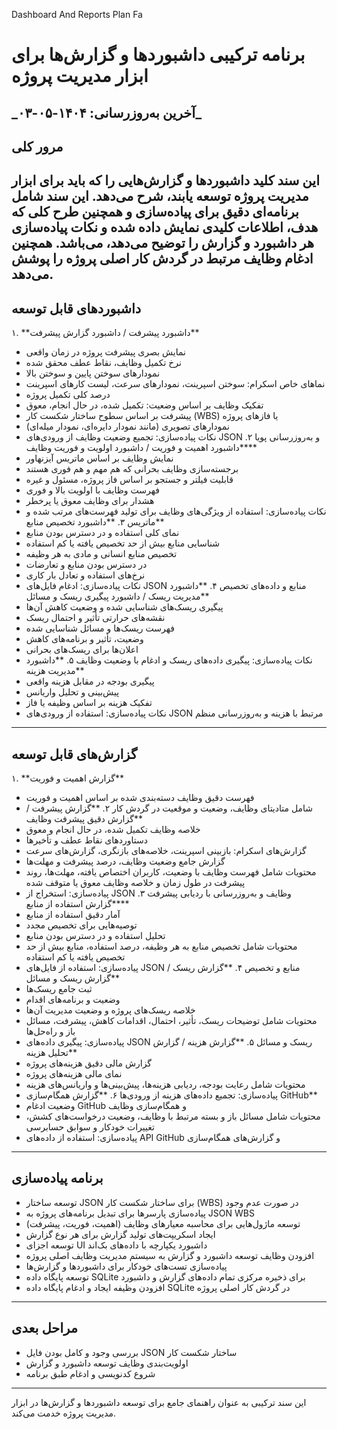 Dashboard And Reports Plan Fa



# برنامه ترکیبی داشبوردها و گزارش‌ها برای ابزار مدیریت پروژه
\_آخرین به‌روزرسانی: ۱۴۰۴-۰۵-۰۳\_
---
## مرور کلی
این سند کلید داشبوردها و گزارش‌هایی را که باید برای ابزار مدیریت پروژه توسعه یابند، شرح می‌دهد. این سند شامل برنامه‌ای دقیق برای پیاده‌سازی و همچنین طرح کلی که هدف، اطلاعات کلیدی نمایش داده شده و نکات پیاده‌سازی هر داشبورد و گزارش را توضیح می‌دهد، می‌باشد. همچنین ادغام وظایف مرتبط در گردش کار اصلی پروژه را پوشش می‌دهد.
---
## داشبوردهای قابل توسعه
۱. \*\*داشبورد پیشرفت / داشبورد گزارش پیشرفت\*\*
- نمایش بصری پیشرفت پروژه در زمان واقعی
- نرخ تکمیل وظایف، نقاط عطف محقق شده
- نمودارهای سوختن پایین و سوختن بالا
- نماهای خاص اسکرام: سوختن اسپرینت، نمودارهای سرعت، لیست کارهای اسپرینت
- درصد کلی تکمیل پروژه
- تفکیک وظایف بر اساس وضعیت: تکمیل شده، در حال انجام، معوق
- پیشرفت بر اساس سطوح ساختار شکست کار (WBS) یا فازهای پروژه
- نمودارهای تصویری (مانند نمودار دایره‌ای، نمودار میله‌ای)
- نکات پیاده‌سازی: تجمیع وضعیت وظایف از ورودی‌های JSON و به‌روزرسانی پویا
۲. \*\*داشبورد اهمیت و فوریت / داشبورد اولویت و فوریت وظایف\*\*
- نمایش وظایف بر اساس ماتریس آیزنهاور
- برجسته‌سازی وظایف بحرانی که هم مهم و هم فوری هستند
- قابلیت فیلتر و جستجو بر اساس فاز پروژه، مسئول و غیره
- فهرست وظایف با اولویت بالا و فوری
- هشدار برای وظایف معوق یا پرخطر
- نکات پیاده‌سازی: استفاده از ویژگی‌های وظایف برای تولید فهرست‌های مرتب شده و ماتریس
۳. \*\*داشبورد تخصیص منابع\*\*
- نمای کلی استفاده و در دسترس بودن منابع
- شناسایی منابع بیش از حد تخصیص یافته یا کم استفاده
- تخصیص منابع انسانی و مادی به هر وظیفه
- در دسترس بودن منابع و تعارضات
- نرخ‌های استفاده و تعادل بار کاری
- نکات پیاده‌سازی: ادغام فایل‌های JSON منابع و داده‌های تخصیص
۴. \*\*داشبورد مدیریت ریسک / داشبورد پیگیری ریسک و مسائل\*\*
- پیگیری ریسک‌های شناسایی شده و وضعیت کاهش آن‌ها
- نقشه‌های حرارتی تأثیر و احتمال ریسک
- فهرست ریسک‌ها و مسائل شناسایی شده
- وضعیت، تأثیر و برنامه‌های کاهش
- اعلان‌ها برای ریسک‌های بحرانی
- نکات پیاده‌سازی: پیگیری داده‌های ریسک و ادغام با وضعیت وظایف
۵. \*\*داشبورد مدیریت هزینه\*\*
- پیگیری بودجه در مقابل هزینه واقعی
- پیش‌بینی و تحلیل واریانس
- تفکیک هزینه بر اساس وظیفه یا فاز
- نکات پیاده‌سازی: استفاده از ورودی‌های JSON مرتبط با هزینه و به‌روزرسانی منظم
---
## گزارش‌های قابل توسعه
۱. \*\*گزارش اهمیت و فوریت\*\*
- فهرست دقیق وظایف دسته‌بندی شده بر اساس اهمیت و فوریت
- شامل متادیتای وظایف، وضعیت و موقعیت در گردش کار
۲. \*\*گزارش پیشرفت / گزارش دقیق پیشرفت وظایف\*\*
- خلاصه وظایف تکمیل شده، در حال انجام و معوق
- دستاوردهای نقاط عطف و تأخیرها
- گزارش‌های اسکرام: بازبینی اسپرینت، خلاصه‌های بازنگری، گزارش‌های سرعت
- گزارش جامع وضعیت وظایف، درصد پیشرفت و مهلت‌ها
- محتویات شامل فهرست وظایف با وضعیت، کاربران اختصاص یافته، مهلت‌ها، روند پیشرفت در طول زمان و خلاصه وظایف معوق یا متوقف شده
- پیاده‌سازی: استخراج از JSON وظایف و به‌روزرسانی با ردیابی پیشرفت
۳. \*\*گزارش استفاده از منابع\*\*
- آمار دقیق استفاده از منابع
- توصیه‌هایی برای تخصیص مجدد
- تحلیل استفاده و در دسترس بودن منابع
- محتویات شامل تخصیص منابع به هر وظیفه، درصد استفاده، منابع بیش از حد تخصیص یافته یا کم استفاده
- پیاده‌سازی: استفاده از فایل‌های JSON منابع و تخصیص
۴. \*\*گزارش ریسک / گزارش ریسک و مسائل\*\*
- ثبت جامع ریسک‌ها
- وضعیت و برنامه‌های اقدام
- خلاصه ریسک‌های پروژه و وضعیت مدیریت آن‌ها
- محتویات شامل توضیحات ریسک، تأثیر، احتمال، اقدامات کاهش، پیشرفت، مسائل باز و راه‌حل‌ها
- پیاده‌سازی: پیگیری داده‌های JSON ریسک و مسائل
۵. \*\*گزارش هزینه / گزارش تحلیل هزینه\*\*
- گزارش مالی دقیق هزینه‌های پروژه
- نمای مالی هزینه‌های پروژه
- محتویات شامل رعایت بودجه، ردیابی هزینه‌ها، پیش‌بینی‌ها و واریانس‌های هزینه
- پیاده‌سازی: تجمیع داده‌های هزینه از ورودی‌ها
۶. \*\*گزارش همگام‌سازی GitHub\*\*
- وضعیت ادغام GitHub و همگام‌سازی وظایف
- محتویات شامل مسائل باز و بسته مرتبط با وظایف، وضعیت درخواست‌های کشش، تغییرات خودکار و سوابق حسابرسی
- پیاده‌سازی: استفاده از داده‌های API GitHub و گزارش‌های همگام‌سازی
---
## برنامه پیاده‌سازی
- توسعه ساختار JSON برای ساختار شکست کار (WBS) در صورت عدم وجود
- پیاده‌سازی پارسرها برای تبدیل برنامه‌های پروژه به JSON WBS
- توسعه ماژول‌هایی برای محاسبه معیارهای وظایف (اهمیت، فوریت، پیشرفت)
- ایجاد اسکریپت‌های تولید گزارش برای هر نوع گزارش
- توسعه اجزای UI داشبورد یکپارچه با داده‌های بک‌اند
- افزودن وظایف توسعه داشبورد و گزارش به سیستم مدیریت وظایف اصلی پروژه
- پیاده‌سازی تست‌های خودکار برای داشبوردها و گزارش‌ها
- توسعه پایگاه داده SQLite برای ذخیره مرکزی تمام داده‌های گزارش و داشبورد
- افزودن وظیفه ایجاد و ادغام پایگاه داده SQLite در گردش کار اصلی پروژه
---
## مراحل بعدی
- بررسی وجود و کامل بودن فایل JSON ساختار شکست کار
- اولویت‌بندی وظایف توسعه داشبورد و گزارش
- شروع کدنویسی و ادغام طبق برنامه
---
این سند ترکیبی به عنوان راهنمای جامع برای توسعه داشبوردها و گزارش‌ها در ابزار مدیریت پروژه خدمت می‌کند.